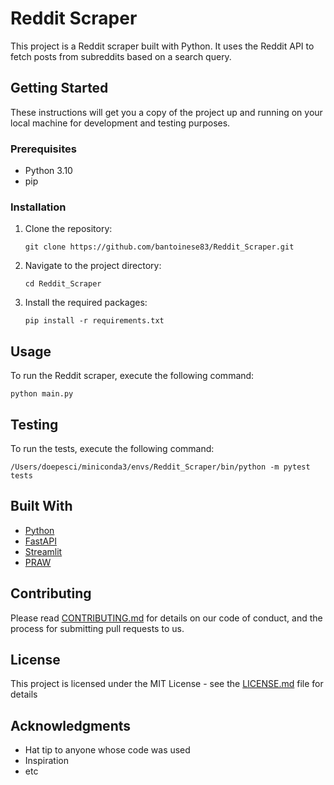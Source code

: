 # Reddit Scraper

This project is a Reddit scraper built with Python. It uses the Reddit API to fetch posts from subreddits based on a search query.

## Getting Started

These instructions will get you a copy of the project up and running on your local machine for development and testing purposes.

### Prerequisites

- Python 3.10
- pip

### Installation

1. Clone the repository:
    ```
    git clone https://github.com/bantoinese83/Reddit_Scraper.git
    ```
2. Navigate to the project directory:
    ```
    cd Reddit_Scraper
    ```
3. Install the required packages:
    ```
    pip install -r requirements.txt
    ```

## Usage

To run the Reddit scraper, execute the following command:
```
python main.py
```

## Testing

To run the tests, execute the following command:
```
/Users/doepesci/miniconda3/envs/Reddit_Scraper/bin/python -m pytest tests
```

## Built With

- [Python](https://www.python.org/)
- [FastAPI](https://fastapi.tiangolo.com/)
- [Streamlit](https://streamlit.io/)
- [PRAW](https://praw.readthedocs.io/en/latest/)

## Contributing

Please read [CONTRIBUTING.md](CONTRIBUTING.md) for details on our code of conduct, and the process for submitting pull requests to us.

## License

This project is licensed under the MIT License - see the [LICENSE.md](LICENSE.md) file for details

## Acknowledgments

- Hat tip to anyone whose code was used
- Inspiration
- etc
